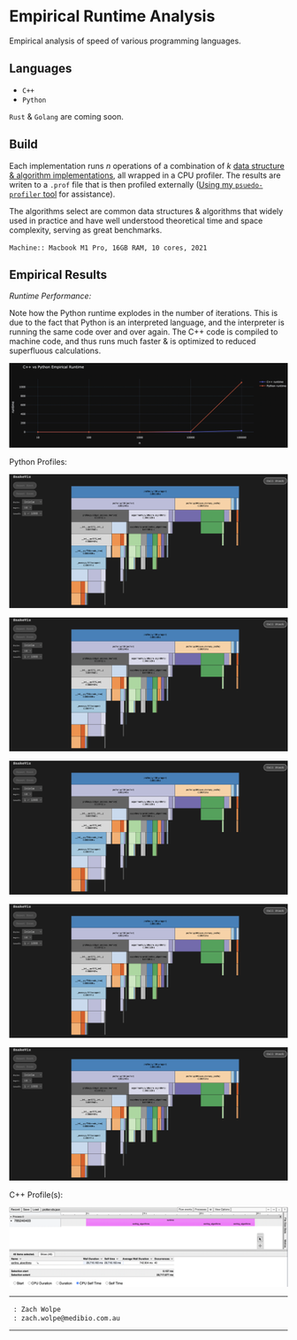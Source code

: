 # Empirical Runtime Analysis

Empirical analysis of speed of various programming languages.

## Languages

- `C++`
- `Python`

`Rust` & `Golang` are coming soon.

## Build


Each implementation runs $n$ operations of a combination of $k$ [data structure & algorithm implementations](https://github.com/ZachWolpe/Data-Structures-and-Algorithms), all wrapped in a CPU profiler. The results are writen to a `.prof` file that is then profiled externally ([Using my `psuedo-profiler` tool](https://github.com/ZachWolpe/Pseudo-Profiler) for assistance).

The algorithms select are common data structures & algorithms that widely used in practice and have well understood theoretical time and space complexity, serving as great benchmarks.

`Machine:: Macbook M1 Pro, 16GB RAM, 10 cores, 2021`

## Empirical Results

*_Runtime Performance:_*

Note how the Python runtime explodes in the number of iterations. This is due to the fact that Python is an interpreted language, and the interpreter is running the same code over and over again. The C++ code is compiled to machine code, and thus runs much faster & is optimized to reduced superfluous calculations.

![cpyrt](https://github.com/ZachWolpe/empirical-speed-test/blob/main/assets/empirical-performance.png "C++ vs Python Empirical Runtime Performance")



Python Profiles:


![10-ops](https://github.com/ZachWolpe/empirical-speed-test/blob/main/assets/prof-10.png "Python Profiler: 10 operation.")

![100-ops](https://github.com/ZachWolpe/empirical-speed-test/blob/main/assets/prof-10.png "Python Profiler: 100 operation.")

![1000-ops](https://github.com/ZachWolpe/empirical-speed-test/blob/main/assets/prof-10.png "Python Profiler: 1000 operation.")

![10000-ops](https://github.com/ZachWolpe/empirical-speed-test/blob/main/assets/prof-10.png "Python Profiler: 10000 operation.")

![100000-ops](https://github.com/ZachWolpe/empirical-speed-test/blob/main/assets/prof-10.png "Python Profiler: 100000 operation.")


C++ Profile(s):

![cpp-profiler](https://github.com/ZachWolpe/empirical-speed-test/blob/main/assets/cpp-profile.png "C++ Full Runtime Profiler: i:{10,100,1000,10000,100000}")


---
```
 : Zach Wolpe
 : zach.wolpe@medibio.com.au
```
---
